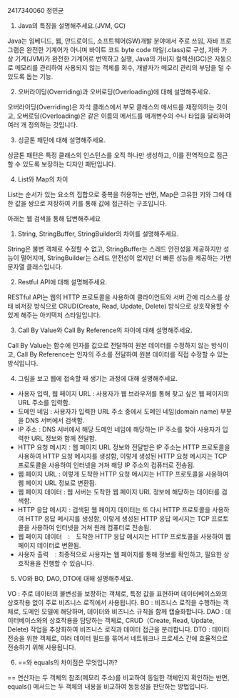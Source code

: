 2417340060 정민균


1. Java의 특징을 설명해주세요.(JVM, GC)

Java는 임베디드, 웹, 안드로이드, 소프트웨어(SW)개발 분야에서 주로 쓰임, 자바 프로그램은 완전한 기계어가 아니며 바이트 코드 byte code 파일(.class)로 구성, 자바 가상 기계(JVM)가 완전한 기계어로 번역하고 실행, Java의 가비지 컬렉션(GC)은 자동으로 메모리를 관리하여 사용되지 않는 객체를 회수, 개발자가 메모리 관리의 부담을 덜 수 있도록 돕는 기능.

2. 오버라이딩(Overriding)과 오버로딩(Overloading)에 대해 설명해주세요.

오버라이딩(Overriding)은 자식 클래스에서 부모 클래스의 메서드를 재정의하는 것이고, 오버로딩(Overloading)은 같은 이름의 메서드를 매개변수의 수나 타입을 달리하여 여러 개 정의하는 것입니다.

3. 싱글톤 패턴에 대해 설명해주세요.

싱글톤 패턴은 특정 클래스의 인스턴스를 오직 하나만 생성하고, 이를 전역적으로 접근할 수 있도록 보장하는 디자인 패턴입니다.

4. List와 Map의 차이

List는 순서가 있는 요소의 집합으로 중복을 허용하는 반면, Map은 고유한 키와 그에 대한 값을 쌍으로 저장하여 키를 통해 값에 접근하는 구조입니다.


아래는 웹 검색을 통해 답변해주세요


1. String, StringBuffer, StringBuilder의 차이를 설명해주세요.

String은 불변 객체로 수정할 수 없고, StringBuffer는 스레드 안전성을 제공하지만 성능이 떨어지며, StringBuilder는 스레드 안전성이 없지만 더 빠른 성능을 제공하는 가변 문자열 클래스입니다.

2. Restful API에 대해 설명해주세요.

RESTful API는 웹의 HTTP 프로토콜을 사용하여 클라이언트와 서버 간에 리소스를 상태 비저장 방식으로 CRUD(Create, Read, Update, Delete) 방식으로 상호작용할 수 있게 해주는 아키텍처 스타일입니다.

3. Call By Value와 Call By Reference의 차이에 대해 설명해주세요.

Call By Value는 함수에 인자를 값으로 전달하여 원본 데이터를 수정하지 않는 방식이고, Call By Reference는 인자의 주소를 전달하여 원본 데이터를 직접 수정할 수 있는 방식입니다.

4. 그림을 보고 웹에 접속할 때 생기는 과정에 대해 설명해주세요.

 * 사용자 입력, 웹 페이지 URL : 사용자가 웹 브라우저를 통해 찾고 싶은 웹 페이지의 URL 주소를 입력함.
 *  도메인 네임 : 사용자가 입력한 URL 주소 중에서 도메인 네임(domain name) 부분을 DNS 서버에서 검색함.
 *  IP 주소 : DNS 서버에서 해당 도메인 네임에 해당하는 IP 주소를 찾아 사용자가 입력한 URL 정보와 함께 전달함.
 *   HTTP 요청 메시지 : 웹 페이지 URL 정보와 전달받은 IP 주소는 HTTP 프로토콜을 사용하여 HTTP 요청 메시지를 생성함, 이렇게 생성된 HTTP 요청 메시지는 TCP 프로토콜을 사용하여 인터넷을 거쳐 해당 IP 주소의 컴퓨터로 전송됨.
 *  웹 페이지 URL : 이렇게 도착한 HTTP 요청 메시지는 HTTP 프로토콜을 사용하여 웹 페이지 URL 정보로 변환됨.
 *  웹 페이지 데이터 : 웹 서버는 도착한 웹 페이지 URL 정보에 해당하는 데이터를 검색함.
 *   HTTP 응답 메시지 : 검색된 웹 페이지 데이터는 또 다시 HTTP 프로토콜을 사용하여 HTTP 응답 메시지를 생성함, 이렇게 생성된 HTTP 응답 메시지는 TCP 프로토콜을 사용하여 인터넷을 거쳐 원래 컴퓨터로 전송됨.
 *  웹 페이지 데이터　:　도착한 HTTP 응답 메시지는 HTTP 프로토콜을 사용하여 웹 페이지 데이터로 변환됨.
 *  사용자 출력　: 최종적으로 사용자는 웹 페이지를 통해 정보를 확인하고, 필요한 상호작용을 진행할 수 있습니다.

5. VO와 BO, DAO, DTO에 대해 설명해주세요.

VO : 주로 데이터의 불변성을 보장하는 객체로, 특정 값을 표현하며 데이터베이스와의 상호작용 없이 주로 비즈니스 로직에서 사용됩니다.
BO : 비즈니스 로직을 수행하는 객체로, 도메인 모델에 해당하며, 데이터와 비즈니스 규칙을 함께 캡슐화합니다.
DAO : 데이터베이스와의 상호작용을 담당하는 객체로, CRUD（Create, Read, Update, Delete) 작업을 추상화하여 비즈니스 로직과 데이터 접근을 분리합니다.
DTO : 데이터 전송을 위한 객체로, 여러 데이터 필드를 묶어서 네트워크나 프로세스 간에 효율적으로 전송하기 위해 사용됩니다.

6. ==와 equals의 차이점은 무엇입니까?

== 연산자는 두 객체의 참조(메모리 주소)를 비교하여 동일한 객체인지 확인하는 반면, equals() 메서드는 두 객체의 내용을 비교하여 동등성을 판단하는 방법입니다.
